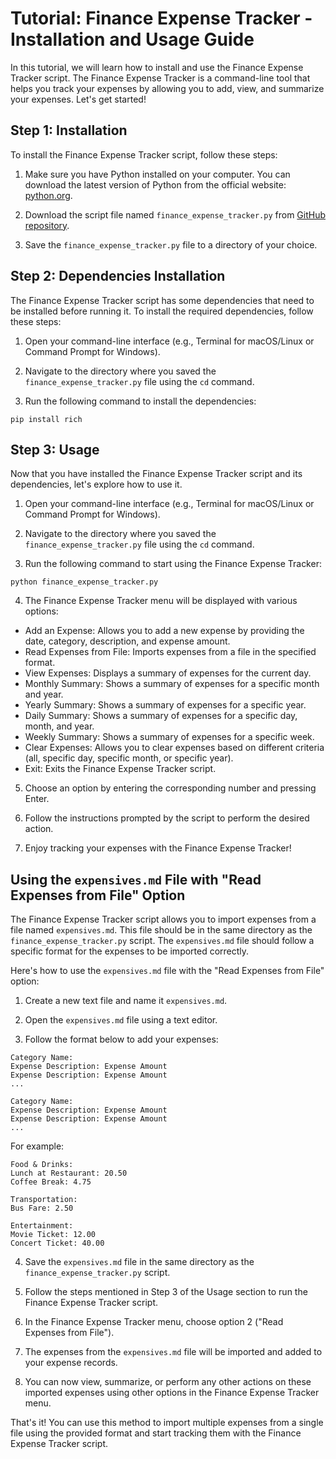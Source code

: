 # Tutorial: Finance Expense Tracker - Installation and Usage Guide










In this tutorial, we will learn how to install and use the Finance Expense Tracker script. The Finance Expense Tracker is a command-line tool that helps you track your expenses by allowing you to add, view, and summarize your expenses. Let's get started!

## Step 1: Installation

To install the Finance Expense Tracker script, follow these steps:

1. Make sure you have Python installed on your computer. You can download the latest version of Python from the official website: [python.org](https://www.python.org/).

2. Download the script file named `finance_expense_tracker.py` from [GitHub repository](https://github.com/example/finance-expense-tracker).

3. Save the `finance_expense_tracker.py` file to a directory of your choice.

## Step 2: Dependencies Installation

The Finance Expense Tracker script has some dependencies that need to be installed before running it. To install the required dependencies, follow these steps:

1. Open your command-line interface (e.g., Terminal for macOS/Linux or Command Prompt for Windows).

2. Navigate to the directory where you saved the `finance_expense_tracker.py` file using the `cd` command.

3. Run the following command to install the dependencies:

```
pip install rich
```

## Step 3: Usage

Now that you have installed the Finance Expense Tracker script and its dependencies, let's explore how to use it.

1. Open your command-line interface (e.g., Terminal for macOS/Linux or Command Prompt for Windows).

2. Navigate to the directory where you saved the `finance_expense_tracker.py` file using the `cd` command.

3. Run the following command to start using the Finance Expense Tracker:

```
python finance_expense_tracker.py
```

4. The Finance Expense Tracker menu will be displayed with various options:

- Add an Expense: Allows you to add a new expense by providing the date, category, description, and expense amount.
- Read Expenses from File: Imports expenses from a file in the specified format.
- View Expenses: Displays a summary of expenses for the current day.
- Monthly Summary: Shows a summary of expenses for a specific month and year.
- Yearly Summary: Shows a summary of expenses for a specific year.
- Daily Summary: Shows a summary of expenses for a specific day, month, and year.
- Weekly Summary: Shows a summary of expenses for a specific week.
- Clear Expenses: Allows you to clear expenses based on different criteria (all, specific day, specific month, or specific year).
- Exit: Exits the Finance Expense Tracker script.

5. Choose an option by entering the corresponding number and pressing Enter.

6. Follow the instructions prompted by the script to perform the desired action.

7. Enjoy tracking your expenses with the Finance Expense Tracker!




## Using the `expensives.md` File with "Read Expenses from File" Option

The Finance Expense Tracker script allows you to import expenses from a file named `expensives.md`. This file should be in the same directory as the `finance_expense_tracker.py` script. The `expensives.md` file should follow a specific format for the expenses to be imported correctly.

Here's how to use the `expensives.md` file with the "Read Expenses from File" option:

1. Create a new text file and name it `expensives.md`.

2. Open the `expensives.md` file using a text editor.

3. Follow the format below to add your expenses:

```
Category Name:
Expense Description: Expense Amount
Expense Description: Expense Amount
...

Category Name:
Expense Description: Expense Amount
Expense Description: Expense Amount
...
```

For example:

```
Food & Drinks:
Lunch at Restaurant: 20.50
Coffee Break: 4.75

Transportation:
Bus Fare: 2.50

Entertainment:
Movie Ticket: 12.00
Concert Ticket: 40.00
```

4. Save the `expensives.md` file in the same directory as the `finance_expense_tracker.py` script.

5. Follow the steps mentioned in Step 3 of the Usage section to run the Finance Expense Tracker script.

6. In the Finance Expense Tracker menu, choose option 2 ("Read Expenses from File").

7. The expenses from the `expensives.md` file will be imported and added to your expense records.

8. You can now view, summarize, or perform any other actions on these imported expenses using other options in the Finance Expense Tracker menu.

That's it! You can use this method to import multiple expenses from a single file using the provided format and start tracking them with the Finance Expense Tracker script.

